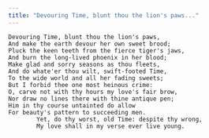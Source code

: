 ```yaml
---
title: "Devouring Time, blunt thou the lion's paws..."
---
```


	Devouring Time, blunt thou the lion's paws,
	And make the earth devour her own sweet brood;
	Pluck the keen teeth from the fierce tiger's jaws,
	And burn the long-lived phoenix in her blood;
	Make glad and sorry seasons as thou fleets,
	And do whate'er thou wilt, swift-footed Time,
	To the wide world and all her fading sweets;
	But I forbid thee one most heinous crime:
	O, carve not with thy hours my love's fair brow,
	Nor draw no lines there with thine antique pen;
	Him in thy course untainted do allow
	For beauty's pattern to succeeding men.
			Yet, do thy worst, old Time: despite thy wrong,
			My love shall in my verse ever live young.

